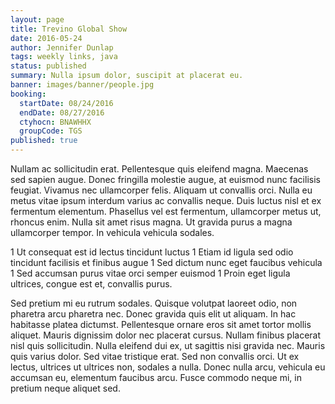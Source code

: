 ```yaml
---
layout: page
title: Trevino Global Show
date: 2016-05-24
author: Jennifer Dunlap
tags: weekly links, java
status: published
summary: Nulla ipsum dolor, suscipit at placerat eu.
banner: images/banner/people.jpg
booking:
  startDate: 08/24/2016
  endDate: 08/27/2016
  ctyhocn: BNAWHHX
  groupCode: TGS
published: true
---
```

Nullam ac sollicitudin erat. Pellentesque quis eleifend magna. Maecenas sed sapien augue. Donec fringilla molestie augue, at euismod nunc facilisis feugiat. Vivamus nec ullamcorper felis. Aliquam ut convallis orci. Nulla eu metus vitae ipsum interdum varius ac convallis neque. Duis luctus nisl et ex fermentum elementum. Phasellus vel est fermentum, ullamcorper metus ut, rhoncus enim. Nulla sit amet risus magna. Ut gravida purus a magna ullamcorper tempor. In vehicula vehicula sodales.

1 Ut consequat est id lectus tincidunt luctus
1 Etiam id ligula sed odio tincidunt facilisis et finibus augue
1 Sed dictum nunc eget faucibus vehicula
1 Sed accumsan purus vitae orci semper euismod
1 Proin eget ligula ultrices, congue est et, convallis purus.

Sed pretium mi eu rutrum sodales. Quisque volutpat laoreet odio, non pharetra arcu pharetra nec. Donec gravida quis elit ut aliquam. In hac habitasse platea dictumst. Pellentesque ornare eros sit amet tortor mollis aliquet. Mauris dignissim dolor nec placerat cursus. Nullam finibus placerat nisl quis sollicitudin. Nulla eleifend dui ex, ut sagittis nisi gravida nec. Mauris quis varius dolor. Sed vitae tristique erat. Sed non convallis orci. Ut ex lectus, ultrices ut ultrices non, sodales a nulla. Donec nulla arcu, vehicula eu accumsan eu, elementum faucibus arcu. Fusce commodo neque mi, in pretium neque aliquet sed.
